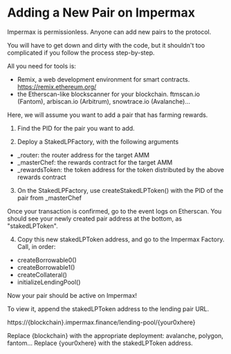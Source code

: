 <h1>Adding a New Pair on Impermax</h1>

Impermax is permissionless. Anyone can add new pairs to the protocol.

You will have to get down and dirty with the code, but it shouldn't too complicated if you follow the process step-by-step.

All you need for tools is:
- Remix, a web development environment for smart contracts. https://remix.ethereum.org/
- the Etherscan-like blockscanner for your blockchain. ftmscan.io (Fantom), arbiscan.io (Arbitrum), snowtrace.io (Avalanche)...

Here, we will assume you want to add a pair that has farming rewards.

1) Find the PID for the pair you want to add.

2) Deploy a StakedLPFactory, with the following arguments
- _router: the router address for the target AMM
- _masterChef: the rewards contract for the target AMM
- _rewardsToken: the token address for the token distributed by the above rewards contract

3) On the StakedLPFactory, use createStakedLPToken() with the PID of the pair from _masterChef

Once your transaction is confirmed, go to the event logs on Etherscan. You should see your newly created pair address at the bottom, as "stakedLPToken".

4) Copy this new stakedLPToken address, and go to the Impermax Factory. Call, in order:
- createBorrowable0()
- createBorrowable1()
- createCollateral()
- initializeLendingPool()

Now your pair should be active on Impermax!

To view it, append the stakedLPToken address to the lending pair URL. 

https://{blockchain}.impermax.finance/lending-pool/{your0xhere}

Replace {blockchain} with the appropriate deployment: avalanche, polygon, fantom...
Replace {your0xhere} with the stakedLPToken address.


